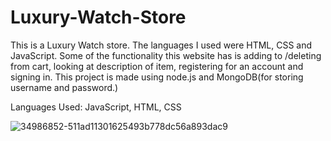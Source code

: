 # Luxury-Watch-Store


This is a Luxury Watch store. The languages I used were HTML, CSS and JavaScript. Some of the functionality this website has is adding to /deleting from cart, looking at description of item, registering for an account and signing in. This project is made using node.js and MongoDB(for storing username and password.)

Languages Used: JavaScript, HTML, CSS


![34986852-511ad11301625493b778dc56a893dac9](https://user-images.githubusercontent.com/104586736/205413852-ade9edf8-8056-4721-99fe-61018c796bac.png)
